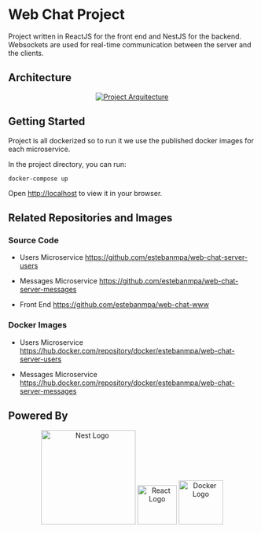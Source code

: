 
# Web Chat Project

Project written in ReactJS for the front end and NestJS for the backend.
Websockets are used for real-time communication between the server and the clients.

## Architecture
<p align="center">
  <a href="https://reactjs.org/" target="blank"><img src="https://github.com/estebanmpa/web-chat-www/blob/main/public/architecture.jpg" alt="Project Arquitecture" /></a>
</p>

## Getting Started
Project is all dockerized so to run it we use the published docker images for each microservice.

In the project directory, you can run:

    docker-compose up

Open [http://localhost](http://localhost) to view it in your browser.
 
 
## Related Repositories and Images
### Source Code
 - Users Microservice
https://github.com/estebanmpa/web-chat-server-users

 - Messages Microservice
https://github.com/estebanmpa/web-chat-server-messages

 - Front End
https://github.com/estebanmpa/web-chat-www

### Docker Images
- Users Microservice
https://hub.docker.com/repository/docker/estebanmpa/web-chat-server-users

- Messages Microservice
https://hub.docker.com/repository/docker/estebanmpa/web-chat-server-messages


## Powered By
<p align="center">
  <a href="http://nestjs.com/" target="blank"><img src="https://nestjs.com/img/logo_text.svg" width="192" alt="Nest Logo" /></a>
  <a href="https://reactjs.org/" target="blank"><img src="https://github.com/estebanmpa/web-chat-www/blob/main/public/logo192.png" width="80" alt="React Logo" /></a>
  <a href="https://www.docker.com/" target="blank"><img src="https://github.com/estebanmpa/web-chat-www/blob/main/public/docker.png" width="90" alt="Docker Logo" /></a>
</p>

